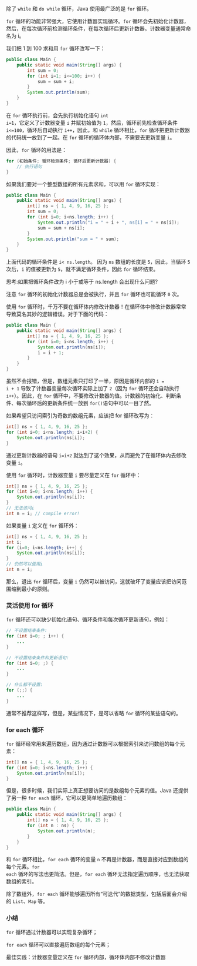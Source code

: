 除了 <code>while</code> 和 <code>do while</code> 循环，Java 使用最广泛的是 <code>for</code> 循环。

<code>for</code> 循环的功能非常强大，它使用计数器实现循环。<code>for</code> 循环会先初始化计数器，然后，在每次循环前检测循环条件，在每次循环后更新计数器。计数器变量通常命名为 i。

我们把 1 到 100 求和用 <code>for</code> 循环改写一下：

```java
public class Main {
    public static void main(String[] args) {
        int sum = 0;
        for (int i=1; i<=100; i++) {
            sum = sum + i;
        }
        System.out.println(sum);
    }
}
```

在 <code>for</code> 循环执行前，会先执行初始化语句 <code>int i=1</code>，它定义了计数器变量 <code>i</code> 并赋初始值为 <code>1</code>，然后，循环前先检查循环条件 <code>i<=100</code>，循环后自动执行 <code>i++</code>，因此，和 <code>while</code> 循环相比，<code>for</code> 循环把更新计数器的代码统一放到了一起。在 <code>for</code> 循环的循环体内部，不需要去更新变量 <code>i</code>。

因此，<code>for</code> 循环的用法是：

```java
for (初始条件; 循环检测条件; 循环后更新计数器) {
    // 执行语句
}
```

如果我们要对一个整型数组的所有元素求和，可以用 <code>for</code> 循环实现：

```java
public class Main {
    public static void main(String[] args) {
        int[] ns = { 1, 4, 9, 16, 25 };
        int sum = 0;
        for (int i=0; i<ns.length; i++) {
            System.out.println("i = " + i + ", ns[i] = " + ns[i]);
            sum = sum + ns[i];
        }
        System.out.println("sum = " + sum);
    }
}
```

上面代码的循环条件是 <code>i< ns.length</code>。 因为 <code>ns</code> 数组的长度是 <code>5</code>，因此，当循环 <code>5</code> 次后，<code>i</code> 的值被更新为 <code>5</code>，就不满足循环条件，因此 <code>for</code> 循环结束。

<font style="color: var(--vp-c-brand);">思考:如果把循环条件改为 i 小于或等于 ns.length 会出现什么问题?</font>

注意 <code>for</code> 循环的初始化计数器总是会被执行，并且 <code>for</code> 循环也可能循环 <code>0</code> 次。

使用 <code>for</code> 循环时，千万不要在循环体内修改计数器！在循环体中修改计数器常常导致莫名其妙的逻辑错误。对于下面的代码：

```java
public class Main {
    public static void main(String[] args) {
        int[] ns = { 1, 4, 9, 16, 25 };
        for (int i=0; i<ns.length; i++) {
            System.out.println(ns[i]);
            i = i + 1;
        }
    }
}
```

虽然不会报错，但是，数组元素只打印了一半，原因是循环内部的 <code>i = i + 1</code> 导致了计数器变量每次循环实际上加了 <code>2</code>（因为 <code>for</code> 循环还会自动执行 <code>i++</code>）。因此，在 <code>for</code> 循环中，不要修改计数器的值。计数器的初始化、判断条件、每次循环后的更新条件统一放到 <code>for()</code>语句中可以一目了然。

如果希望只访问索引为奇数的数组元素，应该把 for 循环改写为：

```java
int[] ns = { 1, 4, 9, 16, 25 };
for (int i=0; i<ns.length; i=i+2) {
    System.out.println(ns[i]);
}
```

通过更新计数器的语句 <code>i=i+2</code> 就达到了这个效果，从而避免了在循环体内去修改变量 <code>i</code>。

使用 <code>for</code> 循环时，计数器变量 <code>i</code> 要尽量定义在 <code>for</code> 循环中：

```java
int[] ns = { 1, 4, 9, 16, 25 };
for (int i=0; i<ns.length; i++) {
    System.out.println(ns[i]);
}
// 无法访问i
int n = i; // compile error!
```

如果变量 <code>i</code> 定义在 <code>for</code> 循环外：

```java
int[] ns = { 1, 4, 9, 16, 25 };
int i;
for (i=0; i<ns.length; i++) {
    System.out.println(ns[i]);
}
// 仍然可以使用i
int n = i;
```

那么，退出 <code>for</code> 循环后，变量 <code>i</code> 仍然可以被访问，这就破坏了变量应该把访问范围缩到最小的原则。

### 灵活使用 for 循环

<code>for</code> 循环还可以缺少初始化语句、循环条件和每次循环更新语句，例如：

```java
// 不设置结束条件:
for (int i=0; ; i++) {
    ...
}
```

```java
// 不设置结束条件和更新语句:
for (int i=0; ;) {
    ...
}
```

```java
// 什么都不设置:
for (;;) {
    ...
}
```

通常不推荐这样写，但是，某些情况下，是可以省略 <code>for</code> 循环的某些语句的。

### for each 循环

<code>for</code> 循环经常用来遍历数组，因为通过计数器可以根据索引来访问数组的每个元素：

```java
int[] ns = { 1, 4, 9, 16, 25 };
for (int i=0; i<ns.length; i++) {
    System.out.println(ns[i]);
}
```

但是，很多时候，我们实际上真正想要访问的是数组每个元素的值。Java 还提供了另一种 <code>for each</code> 循环，它可以更简单地遍历数组：

```java
public class Main {
    public static void main(String[] args) {
        int[] ns = { 1, 4, 9, 16, 25 };
        for (int n : ns) {
            System.out.println(n);
        }
    }
}
```

和 <code>for</code> 循环相比，<code>for each</code> 循环的变量 <code>n</code> 不再是计数器，而是直接对应到数组的每个元素。<code>for each</code> 循环的写法也更简洁。但是，<code>for each</code> 循环无法指定遍历顺序，也无法获取数组的索引。

除了数组外，<code>for each</code> 循环能够遍历所有“可迭代”的数据类型，包括后面会介绍的 <code>List</code>、<code>Map</code> 等。

### 小结

<code>for</code> 循环通过计数器可以实现复杂循环；

<code>for each</code> 循环可以直接遍历数组的每个元素；

最佳实践：计数器变量定义在 <code>for</code> 循环内部，循环体内部不修改计数器
